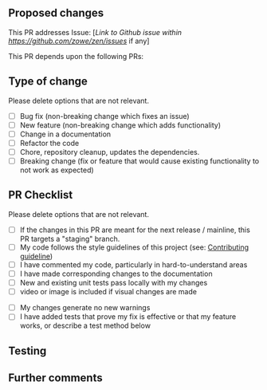 <!-- Thank you for submitting a PR to Zowe! To help us understand, test, and give feedback on your code, please fill in the details below. -->

## Proposed changes
<!-- Describe the big picture of your changes here to communicate to the maintainers why we should accept this pull request. If it fixes a bug or resolves a feature request, be sure to link to that issue. -->

This PR addresses Issue: [*Link to Github issue within https://github.com/zowe/zen/issues* if any]

This PR depends upon the following PRs:

## Type of change
Please delete options that are not relevant.
- [ ] Bug fix (non-breaking change which fixes an issue)
- [ ] New feature (non-breaking change which adds functionality)
- [ ] Change in a documentation
- [ ] Refactor the code 
- [ ] Chore, repository cleanup, updates the dependencies.
- [ ] Breaking change (fix or feature that would cause existing functionality to not work as expected)

## PR Checklist
Please delete options that are not relevant.
- [ ] If the changes in this PR are meant for the next release / mainline, this PR targets a "staging" branch.
- [ ] My code follows the style guidelines of this project (see: [Contributing guideline](https://github.com/zowe/zen/blob/v2.x/staging/CONTRIBUTING.md))
- [ ] I have commented my code, particularly in hard-to-understand areas
- [ ] I have made corresponding changes to the documentation
- [ ] New and existing unit tests pass locally with my changes
- [ ] video or image is included if visual changes are made
<!-- - [ ] Relevant update to CHANGELOG.md -->
- [ ] My changes generate no new warnings
- [ ] I have added tests that prove my fix is effective or that my feature works, or describe a test method below

## Testing
<!-- Describe how this code should be tested. I've you've added an automated or unit test, then describe how to run it. Otherwise, describe how you have tested it and how others should test it. -->

## Further comments
<!-- If this is a relatively large or complex change, kick off the discussion by explaining why you chose the solution you did and what alternatives you considered, or if there are follow-up tasks and TODOs etc... -->
